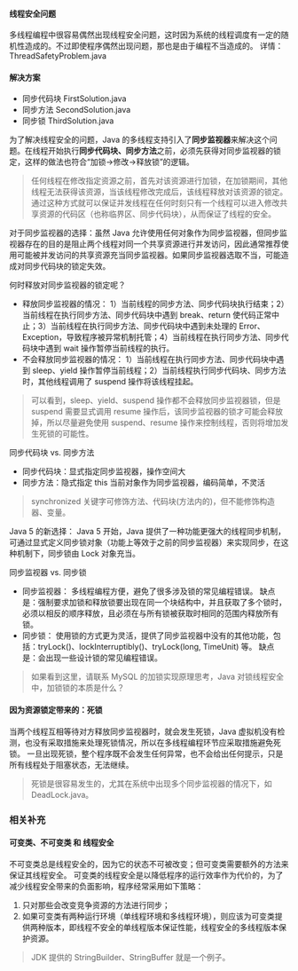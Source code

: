 #### 线程安全问题
多线程编程中很容易偶然出现线程安全问题，这时因为系统的线程调度有一定的随机性造成的。不过即使程序偶然出现问题，那也是由于编程不当造成的。
详情：ThreadSafetyProblem.java

#### 解决方案
- 同步代码块 FirstSolution.java
- 同步方法 SecondSolution.java
- 同步锁 ThirdSolution.java

为了解决线程安全的问题，Java 的多线程支持引入了**同步监视器**来解决这个问题。在线程开始执行**同步代码块、同步方法**之前，必须先获得对同步监视器的锁定，这样的做法也符合“加锁->修改->释放锁”的逻辑。
>任何线程在修改指定资源之前，首先对该资源进行加锁，在加锁期间，其他线程无法获得该资源，当该线程修改完成后，该线程释放对该资源的锁定。通过这种方式就可以保证并发线程在任何时刻只有一个线程可以进入修改共享资源的代码区（也称临界区、同步代码块），从而保证了线程的安全。

对于同步监视器的选择：虽然 Java 允许使用任何对象作为同步监视器，但同步监视器存在的目的是阻止两个线程对同一个共享资源进行并发访问，因此通常推荐使用可能被并发访问的共享资源充当同步监视器。如果同步监视器选取不当，可能造成对同步代码块的锁定失效。

何时释放对同步监视器的锁定呢？
- 释放同步监视器的情况：
1）当前线程的同步方法、同步代码块执行结束；2）当前线程在执行同步方法、同步代码块中遇到 break、return 使代码正常中止；3）当前线程在执行同步方法、同步代码块中遇到未处理的 Error、Exception，导致程序被异常机制托管；4）当前线程在执行同步方法、同步代码块中遇到 wait 操作暂停当前线程的执行。
- 不会释放同步监视器的情况：
1）当前线程在执行同步方法、同步代码块中遇到 sleep、yield 操作暂停当前线程；2）当前线程执行同步代码块、同步方法时，其他线程调用了 suspend 操作将该线程挂起。
>可以看到，sleep、yield、suspend 操作都不会释放同步监视器锁，但是 suspend 需要显式调用 resume 操作后，该同步监视器的锁才可能会释放掉，所以尽量避免使用 suspend、resume 操作来控制线程，否则将增加发生死锁的可能性。

同步代码块 vs. 同步方法
- 同步代码块：显式指定同步监视器，操作空间大
- 同步方法：隐式指定 this 当前对象作为同步监视器，编码简单，不灵活
>synchronized 关键字可修饰方法、代码块(方法内的)，但不能修饰构造器、变量。

Java 5 的新选择：
Java 5 开始，Java 提供了一种功能更强大的线程同步机制，可通过显式定义同步锁对象（功能上等效于之前的同步监视器）来实现同步，在这种机制下，同步锁由 Lock 对象充当。

同步监视器 vs. 同步锁
- 同步监视器：
    多线程编程方便，避免了很多涉及锁的常见编程错误。
    缺点是：强制要求加锁和释放锁要出现在同一个块结构中，并且获取了多个锁时，必须以相反的顺序释放，且必须在与所有锁被获取时相同的范围内释放所有锁。
- 同步锁：
    使用锁的方式更为灵活，提供了同步监视器中没有的其他功能，包括：tryLock()、lockInterruptibly()、tryLock(long, TimeUnit) 等。
    缺点是：会出现一些设计锁的常见编程错误。


>如果看到这里，请联系 MySQL 的加锁实现原理思考，Java 对锁线程安全中，加锁锁的本质是什么？

#### 因为资源锁定带来的：死锁
当两个线程互相等待对方释放同步监视器时，就会发生死锁，Java 虚拟机没有检测，也没有采取措施来处理死锁情况，所以在多线程编程环节应采取措施避免死锁。
一旦出现死锁，整个程序既不会发生任何异常，也不会给出任何提示，只是所有线程处于阻塞状态，无法继续。
>死锁是很容易发生的，尤其在系统中出现多个同步监视器的情况下，如 DeadLock.java。


### 相关补充
#### 可变类、不可变类 和 线程安全
不可变类总是线程安全的，因为它的状态不可被改变；但可变类需要额外的方法来保证其线程安全。
可变类的线程安全是以降低程序的运行效率作为代价的，为了减少线程安全带来的负面影响，程序经常采用如下策略：
1. 只对那些会改变竞争资源的方法进行同步；
2. 如果可变类有两种运行环境（单线程环境和多线程环境），则应该为可变类提供两种版本，即线程不安全的单线程版本保证性能，线程安全的多线程版本保护资源。
>JDK 提供的 StringBuilder、StringBuffer 就是一个例子。
